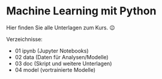 # Machine Learning mit Python

Hier finden Sie alle Unterlagen zum Kurs. 😉

Verzeichnisse:

+ 01 ipynb (Jupyter Notebooks)
+ 02 data (Daten für Analysen/Modelle)
+ 03 doc (Skript und weitere Unterlagen)
+ 04 model (vortrainierte Modelle)